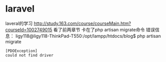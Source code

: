 # laravel
laveral的学习
  http://study.163.com/course/courseMain.htm?courseId=1002749015
  看了前两章节
  卡在了php artisan migrate命令
  错误信息：
    ligy118@ligy118-ThinkPad-T550:/opt/lampp/htdocs/blog$ php artisan migrate
                         
    [PDOException]         
    could not find driver
  
  
